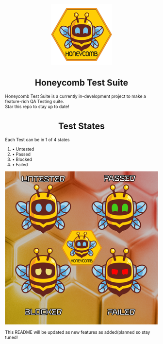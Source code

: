 <div style="text-align: center;">
  <img src="./docs/Logo_sm.png" alt="Honecomb Logo" width="200"/>
</div>

<h1 style="text-align: center;">Honeycomb Test Suite</h1>

<p style="text-align: left;">
  Honeycomb Test Suite is a currently in-development project to make a feature-rich QA Testing suite.<br/>
  Star this repo to stay up to date!
</p>

<h1 style="text-align: center;">Test States</h1>

<div style="text-align: left;">
    <p>Each Test can be in 1 of 4 states</p>
    <ol>
        <li> • Untested</li>
        <li> • Passed</li>
        <li> • Blocked</li>
        <li> • Failed</li>
    </ol>
</div>

<div style="text-align: center;">
  <img src="./docs/states_showcase.png" alt="Test StatesStates" width="512"/>
</div>


<p style="text-align: left;">
  This README will be updated as new features as added/planned so stay tuned!
</p>